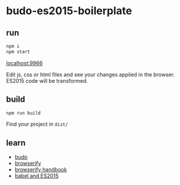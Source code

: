 budo-es2015-boilerplate
================

run
---
```bash
npm i
npm start
```
[localhost:9966](http://localhost:9966)

Edit js, css or html files and see your changes applied in the browser.
ES2015 code will be transformed.

build
-----
```bash
npm run build
```
Find your project in `dist/`

learn
-----
* [budo](https://github.com/mattdesl/budo)
* [browserify](http://browserify.org/)
* [browserify handbook](https://github.com/substack/browserify-handbook)
* [babel and ES2015](https://babeljs.io/docs/learn-es2015/)
